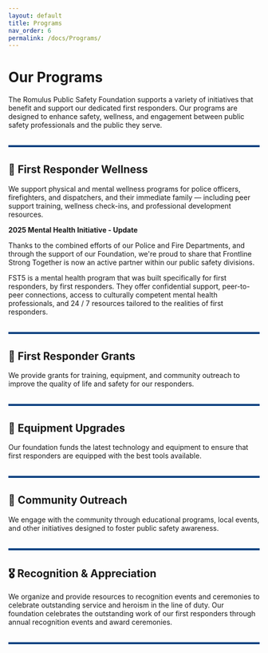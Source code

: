 ```yaml
---
layout: default
title: Programs
nav_order: 6
permalink: /docs/Programs/
---
```


<!-- Google tag (gtag.js) -->
<script async src="https://www.googletagmanager.com/gtag/js?id=G-YD66KT4FWL"></script>
<script>
  window.dataLayer = window.dataLayer || [];
  function gtag(){dataLayer.push(arguments);}
  gtag('js', new Date());

  gtag('config', 'G-YD66KT4FWL');
</script>

# Our Programs

The Romulus Public Safety Foundation supports a variety of initiatives that benefit and support our dedicated first responders. Our programs are designed to enhance safety, wellness, and engagement between public safety professionals and the public they serve.

<hr style="border: none; height: 4px; background-color: #004080; margin: 2rem 0;" />

## 🚒 First Responder Wellness
We support physical and mental wellness programs for police officers, firefighters, and dispatchers, and their immediate family — including peer support training, wellness check-ins, and professional development resources.

**2025 Mental Health Initiative - Update**

Thanks to the combined efforts of our Police and Fire Departments, and through the support of our Foundation, we're proud to share that Frontline Strong Together is now an active partner within our public safety divisions.

FST5 is a mental health program that was built specifically for first responders, by first responders. They offer confidential support, peer-to-peer connections, access to culturally competent mental health professionals, and 24 / 7 resources tailored to the realities of first responders.

<hr style="border: none; height: 4px; background-color: #004080; margin: 2rem 0;" />

## 🚓 First Responder Grants
We provide grants for training, equipment, and community outreach to improve the quality of life and safety for our responders.

<hr style="border: none; height: 4px; background-color: #004080; margin: 2rem 0;" />

## 🚒 Equipment Upgrades
Our foundation funds the latest technology and equipment to ensure that first responders are equipped with the best tools available.

<hr style="border: none; height: 4px; background-color: #004080; margin: 2rem 0;" />

## 👮 Community Outreach
We engage with the community through educational programs, local events, and other initiatives designed to foster public safety awareness.

<hr style="border: none; height: 4px; background-color: #004080; margin: 2rem 0;" />

## 🎖️ Recognition & Appreciation
We organize and provide resources to recognition events and ceremonies to celebrate outstanding service and heroism in the line of duty. Our foundation celebrates the outstanding work of our first responders through annual recognition events and award ceremonies.

<hr style="border: none; height: 4px; background-color: #004080; margin: 2rem 0;" />
